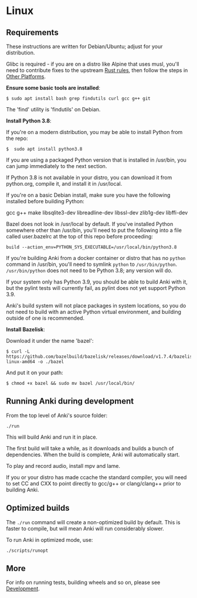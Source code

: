# Linux

## Requirements

These instructions are written for Debian/Ubuntu; adjust for your distribution.

Glibc is required - if you are on a distro like Alpine that uses musl, you'll need
to contribute fixes to the upstream [Rust rules](https://github.com/bazelbuild/rules_rust/issues/390),
then follow the steps in [Other Platforms](./new-platform.md).

**Ensure some basic tools are installed**:

```
$ sudo apt install bash grep findutils curl gcc g++ git
```

The 'find' utility is 'findutils' on Debian.

**Install Python 3.8**:

If you're on a modern distribution, you may be able to install Python from the repo:

```
$  sudo apt install python3.8
```

If you are using a packaged Python version that is installed in /usr/bin, you can jump
immediately to the next section.

If Python 3.8 is not available in your distro, you can download it from python.org,
compile it, and install it in /usr/local.

If you're on a basic Debian install, make sure you have the following installed
before building Python:

gcc g++ make libsqlite3-dev libreadline-dev libssl-dev zlib1g-dev libffi-dev

Bazel does not look in /usr/local by default. If you've installed Python somewhere
other than /usr/bin, you'll need to put the following into a file called user.bazelrc
at the top of this repo before proceeding:

```
build --action_env=PYTHON_SYS_EXECUTABLE=/usr/local/bin/python3.8
```

If you're building Anki from a docker container or distro that has no `python` command in
/usr/bin, you'll need to symlink `python` to `/usr/bin/python`. `/usr/bin/python` does not
need to be Python 3.8; any version will do.

If your system only has Python 3.9, you should be able to build Anki with it,
but the pylint tests will currently fail, as pylint does not yet support Python 3.9.

Anki's build system will not place packages in system locations, so you do not
need to build with an active Python virtual environment, and building outside
of one is recommended.

**Install Bazelisk**:

Download it under the name 'bazel':

```
$ curl -L https://github.com/bazelbuild/bazelisk/releases/download/v1.7.4/bazelisk-linux-amd64 -o ./bazel
```

And put it on your path:

```
$ chmod +x bazel && sudo mv bazel /usr/local/bin/
```

## Running Anki during development

From the top level of Anki's source folder:

```
./run
```

This will build Anki and run it in place.

The first build will take a while, as it downloads and builds a bunch of
dependencies. When the build is complete, Anki will automatically start.

To play and record audio, install mpv and lame.

If you or your distro has made ccache the standard compiler, you will need to
set CC and CXX to point directly to gcc/g++ or clang/clang++ prior to building
Anki.

## Optimized builds

The `./run` command will create a non-optimized build by default. This is faster
to compile, but will mean Anki will run considerably slower.

To run Anki in optimized mode, use:

```
./scripts/runopt
```

## More

For info on running tests, building wheels and so on, please see [Development](./development.md).
